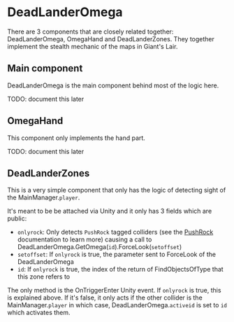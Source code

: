 # DeadLanderOmega
There are 3 components that are closely related together: DeadLanderOmega, OmegaHand and DeadLanderZones. They together implement the stealth mechanic of the maps in Giant's Lair.

## Main component
DeadLanderOmega is the main component behind most of the logic here.

TODO: document this later

## OmegaHand
This component only implements the hand part.

TODO: document this later

## DeadLanderZones
This is a very simple component that only has the logic of detecting sight of the MainManager.`player`.

It's meant to be be attached via Unity and it only has 3 fields which are public:

- `onlyrock`: Only detects `PushRock` tagged colliders (see the [PushRock](../Entities/NPCControl/ObjectTypes/PushRock.md) documentation to learn more) causing a call to DeadLanderOmega.GetOmega(`id`).ForceLook(`setoffset`)
- `setoffset`: If `onlyrock` is true, the parameter sent to ForceLook of the DeadLanderOmega
- `id`: If `onlyrock` is true, the index of the return of FindObjectsOfType<DeadLanderOmega> that this zone refers to

The only method is the OnTriggerEnter Unity event. If `onlyrock` is true, this is explained above. If it's false, it only acts if the other collider is the MainManager.`player` in which case, DeadLanderOmega.`activeid` is set to `id` which activates them.
